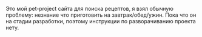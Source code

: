 Это мой pet-project сайта для поиска рецептов, я взял обычную проблему: незнание что приготовить на завтрак/обед/ужин. Пока что он на стадии разработки, поэтому инструкции по разворачиванию проекта нету.
